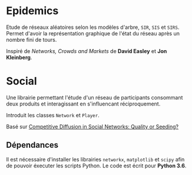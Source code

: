# Epidemics

Etude de réseaux aléatoires selon les modèles d'arbre, `SIR`, `SIS` et `SIRS`. Permet d'avoir la représentation graphique de l'état du réseau après un nombre fini de tours.

Inspiré de *Networks, Crowds and Markets* de **David Easley** et **Jon Kleinberg**.

# Social

Une librairie permettant l'étude d'un réseau de participants consommant deux produits et interagissant en s'influencant réciproquement.

Introduit les classes `Network` et `Player`.

Basé sur [Competitive Diffusion in Social Networks: Quality or Seeding?](https://arxiv.org/pdf/1503.01220.pdf)

## Dépendances

Il est nécessaire d'installer les librairies `networkx`, `matplotlib` et `scipy` afin de pouvoir éxecuter les scripts Python. Le code est écrit pour **Python 3.6**.